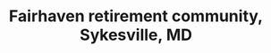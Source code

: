 ---
title: "Fairhaven retirement community, Sykesville, MD"
project_id: 
conf_date: 2008-04-06
conference_id: ""
presenters:
   - peter_bandettini
summary: "<p>Fairhaven retirement community, Sykesville, MD</p>"
file: /assets/presentations/T223.ppt
filename: T223.ppt
layout: presentation
---